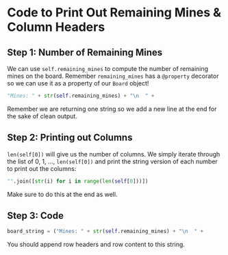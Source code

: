 # Code to Print Out Remaining Mines & Column Headers

## Step 1: Number of Remaining Mines

We can use `self.remaining_mines` to compute the number of remaining mines on the board. Remember `remaining_mines` has a `@property` decorator so we can use it as a property of our `Board` object!

```python
"Mines: " + str(self.remaining_mines) + "\n  " +
```

Remember we are returning one string so we add a new line at the end for the sake of clean output.

## Step 2: Printing out Columns

`len(self[0])` will give us the number of columns. We simply iterate through the list of 0, 1, ..., `len(self[0])` and print the string version of each number to print out the columns:

```python
"".join([str(i) for i in range(len(self[0]))])
```

Make sure to do this at the end as well.

## Step 3: Code

```python
board_string = ("Mines: " + str(self.remaining_mines) + "\n  " +                "".join([str(i) for i in range(len(self[0]))]))
```

You should append row headers and row content to this string.

